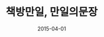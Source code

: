 ---
layout: post
title:  "책방만일, 만일의문장"
date:   2015-04-01
categories: work
sub-cat: commissioned work
bg-color-1:	d1b959
bg-color-2: eee
img:
    - /img/manil/manil-06.jpg
    - /img/manil/manil-01.jpg
    - /img/manil/manil-02.jpg
    - /img/manil/manil-05.jpg
collab: 
    - "기획.책방만일(이승주)"
txt:
---